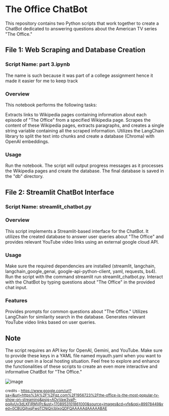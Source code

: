 # The Office ChatBot
This repository contains two Python scripts that work together to create a ChatBot dedicated to answering questions about the American TV series "The Office."

## File 1: Web Scraping and Database Creation
### Script Name: part 3.ipynb
The name is such because it was part of a college assignment hence it made it easier for me to keep track
### Overview
This notebook performs the following tasks:

Extracts links to Wikipedia pages containing information about each episode of "The Office" from a specified Wikipedia page.
Scrapes the content of these Wikipedia pages, extracts paragraphs, and creates a single string variable containing all the scraped information.
Utilizes the LangChain library to split the text into chunks and create a database (Chroma) with OpenAI embeddings.

### Usage
Run the notebook.
The script will output progress messages as it processes the Wikipedia pages and create the database.
The final database is saved in the "db" directory.

## File 2: Streamlit ChatBot Interface
### Script Name: streamlit_chatbot.py
### Overview
This script implements a Streamlit-based interface for the ChatBot. It utilizes the created database to answer user queries about "The Office" and provides relevant YouTube video links using an external google cloud API.

### Usage
Make sure the required dependencies are installed (streamlit, langchain, langchain_google_genai, google-api-python-client, yaml, requests, bs4).
Run the script with the command streamlit run streamlit_chatbot.py.
Interact with the ChatBot by typing questions about "The Office" in the provided chat input.
### Features
Provides prompts for common questions about "The Office."
Utilizes LangChain for similarity search in the database.
Generates relevant YouTube video links based on user queries.
## Note
The script requires an API key for OpenAI, Gemini, and YouTube. Make sure to provide these keys in a YAML file named myauth.yaml when you want to use your own in a local hosting situation. 
Feel free to explore and enhance the functionalities of these scripts to create an even more interactive and informative ChatBot for "The Office."


![image](https://github.com/mahikanair/The-Office-Chatbot-/assets/145975620/975d1d08-9b32-4da2-a954-7acf0df9521c)

<small>credits - https://www.google.com/url?sa=i&url=https%3A%2F%2Fqz.com%2F1956723%2Fthe-office-is-the-most-popular-tv-show-on-streaming&psig=AOvVaw3vaP-pqAvUv3dLKFiRMVPc&ust=1708953101861000&source=images&cd=vfe&opi=89978449&ved=0CBUQjhxqFwoTCNiQrcbIxoQDFQAAAAAdAAAAABAE</small>
